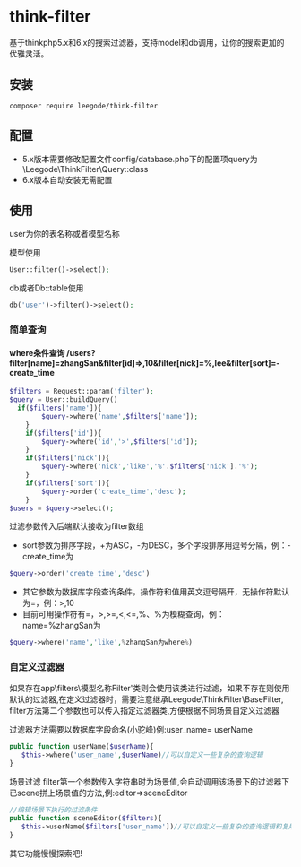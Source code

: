 # think-filter

基于thinkphp5.x和6.x的搜索过滤器，支持model和db调用，让你的搜索更加的优雅灵活。

## 安装
```
composer require leegode/think-filter
```
## 配置
* 5.x版本需要修改配置文件config/database.php下的配置项query为\Leegode\ThinkFilter\Query::class 
* 6.x版本自动安装无需配置

## 使用
user为你的表名称或者模型名称

模型使用
```php
User::filter()->select();
```
db或者Db::table使用
```php
db('user')->filter()->select();
```
### 简单查询
####  where条件查询 /users?filter[name]=zhangSan&filter[id]=>,10&filter[nick]=%,lee&filter[sort]=-create_time


```php
$filters = Request::param('filter');
$query = User::buildQuery()
  if($filters['name']){
        $query->where('name',$filters['name']);
    }
    if($filters['id']){
        $query->where('id','>',$filters['id']);
    }
    if($filters['nick']){
        $query->where('nick','like','%'.$filters['nick'].'%');
    }
    if($filters['sort']){
        $query->order('create_time','desc');
    }
$users = $query->select();
```
过滤参数传入后端默认接收为filter数组
* sort参数为排序字段，+为ASC，-为DESC，多个字段排序用逗号分隔，例：-create_time为
```php
$query->order('create_time','desc')
```
* 其它参数为数据库字段查询条件，操作符和值用英文逗号隔开，无操作符默认为=，例：>,10
* 目前可用操作符有=，>,>=,<,<=,%、%为模糊查询，例：name=%zhangSan为
```php
$query->where('name','like',%zhangSan为where%)
```
### 自定义过滤器
如果存在app\filters\模型名称Filter'类则会使用该类进行过滤，如果不存在则使用默认的过滤器,在定义过滤器时，需要注意继承Leegode\ThinkFilter\BaseFilter,
filter方法第二个参数也可以传入指定过滤器类,方便根据不同场景自定义过滤器

过滤器方法需要以数据库字段命名(小驼峰)例:user_name= userName
```php
public function userName($userName){
   $this->where('user_name',$userName)//可以自定义一些复杂的查询逻辑
}

```
场景过滤
filter第一个参数传入字符串时为场景值,会自动调用该场景下的过滤器下已scene拼上场景值的方法,例:editor=>sceneEditor
```php
//编辑场景下执行的过滤条件
public function sceneEditor($filters){
   $this->userName($filters['user_name'])//可以自定义一些复杂的查询逻辑和复用一些过滤方法
}
```

其它功能慢慢探索吧!

